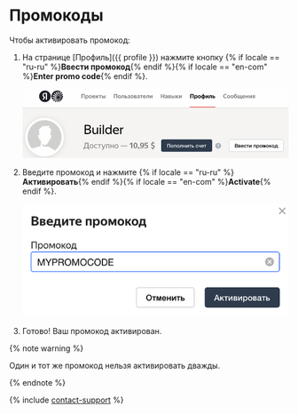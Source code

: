 # Промокоды

Чтобы активировать промокод:
1. На странице [Профиль]({{ profile }}) нажмите кнопку {% if locale == "ru-ru" %}**Ввести промокод**{% endif %}{% if locale == "en-com" %}**Enter promo code**{% endif %}.

    ![](../_images/promocodes/find-promocode.png)

1. Введите промокод и нажмите {% if locale == "ru-ru" %}**Активировать**{% endif %}{% if locale == "en-com" %}**Activate**{% endif %}.

    ![](../_images/promocodes/enter-promocode.png)

1. Готово! Ваш промокод активирован.

{% note warning %}

Один и тот же промокод нельзя активировать дважды.

{% endnote %}


{% include [contact-support](../_includes/contact-support-help.md) %}